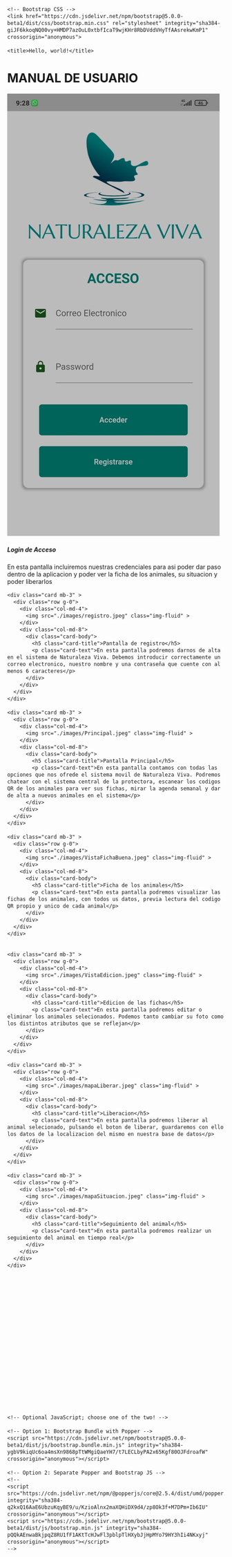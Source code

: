 <!doctype html>
<html lang="en">
  <head>
    <!-- Required meta tags -->
    <meta charset="utf-8">
    <meta name="viewport" content="width=device-width, initial-scale=1">

    <!-- Bootstrap CSS -->
    <link href="https://cdn.jsdelivr.net/npm/bootstrap@5.0.0-beta1/dist/css/bootstrap.min.css" rel="stylesheet" integrity="sha384-giJF6kkoqNQ00vy+HMDP7azOuL0xtbfIcaT9wjKHr8RbDVddVHyTfAAsrekwKmP1" crossorigin="anonymous">

    <title>Hello, world!</title>
  </head>
  <body>
    <h1>MANUAL DE USUARIO</h1>
    <!--style="max-width: 540px;"-->
    <div class="card mb-3" >
      <div class="row g-0">
        <div class="col-md-4">
          <img src="./images/Acceso.jpeg" class="img-fluid" >
        </div>
        <div class="col-md-8">
          <div class="card-body">
            <h5 class="card-title">Login de Acceso</h5>
            <p class="card-text">En esta pantalla incluiremos nuestras credenciales para asi poder dar paso dentro de la aplicacion y poder ver la ficha de los animales, su situacion y poder liberarlos</p>
          </div>
        </div>
      </div>
    </div>


    <div class="card mb-3" >
      <div class="row g-0">
        <div class="col-md-4">
          <img src="./images/registro.jpeg" class="img-fluid" >
        </div>
        <div class="col-md-8">
          <div class="card-body">
            <h5 class="card-title">Pantalla de registro</h5>
            <p class="card-text">En esta pantalla podremos darnos de alta en el sistema de Naturaleza Viva. Debemos introducir correctamente un correo electronico, nuestro nombre y una contraseña que cuente con al menos 6 caracteres</p>
          </div>
        </div>
      </div>
    </div>

    <div class="card mb-3" >
      <div class="row g-0">
        <div class="col-md-4">
          <img src="./images/Principal.jpeg" class="img-fluid" >
        </div>
        <div class="col-md-8">
          <div class="card-body">
            <h5 class="card-title">Pantalla Principal</h5>
            <p class="card-text">En esta pantalla contamos con todas las opciones que nos ofrede el sistema movil de Naturaleza Viva. Podremos chatear con el sistema central de la protectora, escanear los codigos QR de los animales para ver sus fichas, mirar la agenda semanal y dar de alta a nuevos animales en el sistema</p>
          </div>
        </div>
      </div>
    </div>

    <div class="card mb-3" >
      <div class="row g-0">
        <div class="col-md-4">
          <img src="./images/VistaFichaBuena.jpeg" class="img-fluid" >
        </div>
        <div class="col-md-8">
          <div class="card-body">
            <h5 class="card-title">Ficha de los animales</h5>
            <p class="card-text">En esta pantalla podremos visualizar las fichas de los animales, con todos us datos, previa lectura del codigo QR propio y unico de cada animal</p>
          </div>
        </div>
      </div>
    </div>


    <div class="card mb-3" >
      <div class="row g-0">
        <div class="col-md-4">
          <img src="./images/VistaEdicion.jpeg" class="img-fluid" >
        </div>
        <div class="col-md-8">
          <div class="card-body">
            <h5 class="card-title">Edicion de las fichas</h5>
            <p class="card-text">En esta pantalla podremos editar o eliminar los animales selecionados. Podemos tanto cambiar su foto como los distintos atributos que se reflejan</p>
          </div>
        </div>
      </div>
    </div>

    <div class="card mb-3" >
      <div class="row g-0">
        <div class="col-md-4">
          <img src="./images/mapaLiberar.jpeg" class="img-fluid" >
        </div>
        <div class="col-md-8">
          <div class="card-body">
            <h5 class="card-title">Liberacion</h5>
            <p class="card-text">En esta pantalla podremos liberar al animal selecionado, pulsando el boton de liberar, guardaremos con ello los datos de la localizacion del mismo en nuestra base de datos</p>
          </div>
        </div>
      </div>
    </div>

    <div class="card mb-3" >
      <div class="row g-0">
        <div class="col-md-4">
          <img src="./images/mapaSituacion.jpeg" class="img-fluid" >
        </div>
        <div class="col-md-8">
          <div class="card-body">
            <h5 class="card-title">Seguimiento del animal</h5>
            <p class="card-text">En esta pantalla podremos realizar un seguimiento del animal en tiempo real</p>
          </div>
        </div>
      </div>
    </div>





















    <!-- Optional JavaScript; choose one of the two! -->

    <!-- Option 1: Bootstrap Bundle with Popper -->
    <script src="https://cdn.jsdelivr.net/npm/bootstrap@5.0.0-beta1/dist/js/bootstrap.bundle.min.js" integrity="sha384-ygbV9kiqUc6oa4msXn9868pTtWMgiQaeYH7/t7LECLbyPA2x65Kgf80OJFdroafW" crossorigin="anonymous"></script>

    <!-- Option 2: Separate Popper and Bootstrap JS -->
    <!--
    <script src="https://cdn.jsdelivr.net/npm/@popperjs/core@2.5.4/dist/umd/popper.min.js" integrity="sha384-q2kxQ16AaE6UbzuKqyBE9/u/KzioAlnx2maXQHiDX9d4/zp8Ok3f+M7DPm+Ib6IU" crossorigin="anonymous"></script>
    <script src="https://cdn.jsdelivr.net/npm/bootstrap@5.0.0-beta1/dist/js/bootstrap.min.js" integrity="sha384-pQQkAEnwaBkjpqZ8RU1fF1AKtTcHJwFl3pblpTlHXybJjHpMYo79HY3hIi4NKxyj" crossorigin="anonymous"></script>
    -->
    
    
  </body>
</html>
